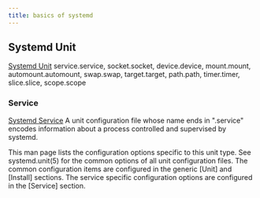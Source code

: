 ```yaml
---
title: basics of systemd
---
```


## Systemd Unit

[Systemd Unit](https://www.freedesktop.org/software/systemd/man/systemd.unit.html)
service.service, socket.socket, device.device, mount.mount, automount.automount, swap.swap, target.target, path.path, timer.timer, slice.slice, scope.scope

### Service

[Systemd Service](https://www.freedesktop.org/software/systemd/man/systemd.service.html)
A unit configuration file whose name ends in ".service" encodes information about a process controlled and supervised by systemd.

This man page lists the configuration options specific to this unit type. See systemd.unit(5) for the common options of all unit configuration files. The common configuration items are configured in the generic [Unit] and [Install] sections. The service specific configuration options are configured in the [Service] section.
